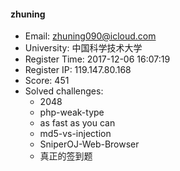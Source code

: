 #### zhuning  

* Email: zhuning090@icloud.com  
* University: 中国科学技术大学  
* Register Time: 2017-12-06 16:07:19  
* Register IP: 119.147.80.168  
* Score: 451  
* Solved challenges: 
  * 2048  
  * php-weak-type  
  * as fast as you can  
  * md5-vs-injection  
  * SniperOJ-Web-Browser  
  * 真正的签到题  
